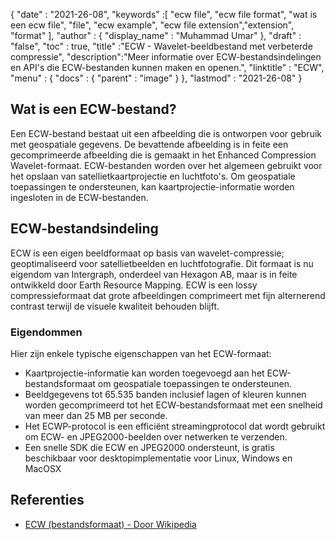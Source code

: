 {
  "date" : "2021-26-08",
  "keywords" :[ "ecw file", "ecw file format", "wat is een ecw file", "file", "ecw example", "ecw file extension","extension", "format" ],
  "author" : {
    "display_name" : "Muhammad Umar"
},
  "draft" : "false",
  "toc" : true,
  "title" :"ECW - Wavelet-beeldbestand met verbeterde compressie",
  "description":"Meer informatie over ECW-bestandsindelingen en API's die ECW-bestanden kunnen maken en openen.",
  "linktitle" : "ECW",
  "menu" : {
    "docs" : {
      "parent" : "image"
}
},
  "lastmod" : "2021-26-08"
}

## Wat is een ECW-bestand? ##
Een ECW-bestand bestaat uit een afbeelding die is ontworpen voor gebruik met geospatiale gegevens. De bevattende afbeelding is in feite een gecomprimeerde afbeelding die is gemaakt in het Enhanced Compression Wavelet-formaat. ECW-bestanden worden over het algemeen gebruikt voor het opslaan van satellietkaartprojectie en luchtfoto's. Om geospatiale toepassingen te ondersteunen, kan kaartprojectie-informatie worden ingesloten in de ECW-bestanden.

## ECW-bestandsindeling
ECW is een eigen beeldformaat op basis van wavelet-compressie; geoptimaliseerd voor satellietbeelden en luchtfotografie. Dit formaat is nu eigendom van Intergraph, onderdeel van Hexagon AB, maar is in feite ontwikkeld door Earth Resource Mapping. ECW is een lossy compressieformaat dat grote afbeeldingen comprimeert met fijn alternerend contrast terwijl de visuele kwaliteit behouden blijft.
 

### Eigendommen
Hier zijn enkele typische eigenschappen van het ECW-formaat:
- Kaartprojectie-informatie kan worden toegevoegd aan het ECW-bestandsformaat om geospatiale toepassingen te ondersteunen.
- Beeldgegevens tot 65.535 banden inclusief lagen of kleuren kunnen worden gecomprimeerd tot het ECW-bestandsformaat met een snelheid van meer dan 25 MB per seconde.
- Het ECWP-protocol is een efficiënt streamingprotocol dat wordt gebruikt om ECW- en JPEG2000-beelden over netwerken te verzenden.
- Een snelle SDK die ECW en JPEG2000 ondersteunt, is gratis beschikbaar voor desktopimplementatie voor Linux, Windows en MacOSX



## Referenties ##

* [ECW (bestandsformaat) - Door Wikipedia](https://en.wikipedia.org/wiki/ECW_(file_format))


